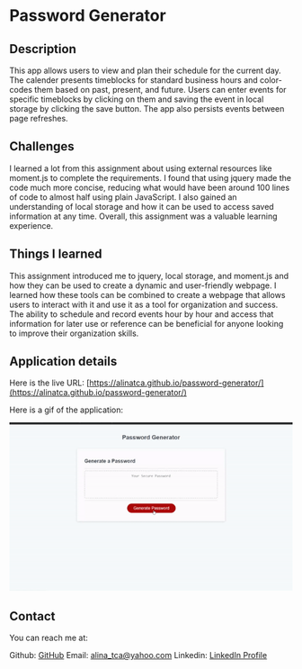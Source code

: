 # Password Generator
## Description

This app allows users to view and plan their schedule for the current day. The calender presents timeblocks for standard business hours and color-codes them based on past, present, and future. Users can enter events for specific timeblocks by clicking on them and saving the event in local storage by clicking the save button. The app also persists events between page refreshes.


## Challenges
I learned a lot from this assignment about using external resources like moment.js to complete the requirements. I found that using jquery made the code much more concise, reducing what would have been around 100 lines of code to almost half using plain JavaScript. I also gained an understanding of local storage and how it can be used to access saved information at any time. Overall, this assignment was a valuable learning experience.


## Things I learned

This assignment introduced me to jquery, local storage, and moment.js and how they can be used to create a dynamic and user-friendly webpage. I learned how these tools can be combined to create a webpage that allows users to interact with it and use it as a tool for organization and success. The ability to schedule and record events hour by hour and access that information for later use or reference can be beneficial for anyone looking to improve their organization skills.

## Application details

Here is the live URL: [https://alinatca.github.io/password-generator/](https://alinatca.github.io/password-generator/)

Here is a gif of the application: 

![website-layout](https://github.com/alinatca/password-generator/blob/2d22fdbbd42be441d41c87fad75b7cf648368807/assets/images/password-generator.gif)

## Contact

You can reach me at:

Github: [GitHub](https://github.com/alinatca)
Email: alina_tca@yahoo.com
Linkedin: [LinkedIn Profile](https://www.linkedin.com/in/alina-tudor-7a1047168/)
